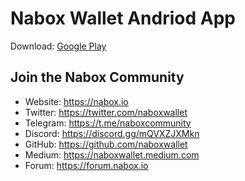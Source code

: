# Nabox Wallet Andriod App

Download: [Google Play](https://play.google.com/store/apps/details?id=com.wallet.nabox) 


## Join the Nabox Community

- Website: https://nabox.io
- Twitter: https://twitter.com/naboxwallet
- Telegram: https://t.me/naboxcommunity
- Discord: https://discord.gg/mQVXZJXMkn
- GitHub: https://github.com/naboxwallet
- Medium: https://naboxwallet.medium.com
- Forum: https://forum.nabox.io
